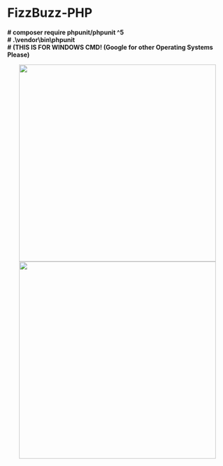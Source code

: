 # FizzBuzz-PHP

**# composer require phpunit/phpunit ^5**<br>
**# .\vendor\bin\phpunit**<br>
**# (THIS IS FOR WINDOWS CMD! (Google for other Operating Systems Please)**<br> 

<p align="center">
<img width="450px" src="https://fizzbuzz3.s3-eu-west-1.amazonaws.com/fizz-buzz-icon.png">
<img width="450px" src="https://fizzbuzz3.s3-eu-west-1.amazonaws.com/php_300.png">
</p>
